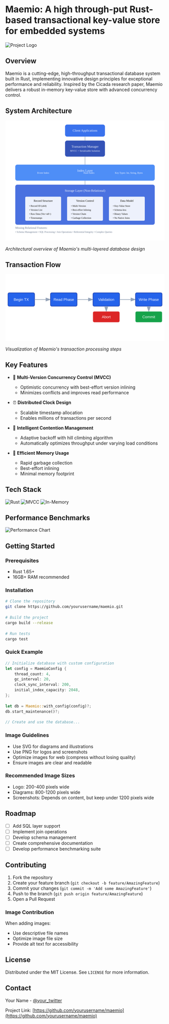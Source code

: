 # Maemio: A high through-put Rust-based transactional key-value store for embedded systems 

![Project Logo](images/logo.png)

## Overview

Maemio is a cutting-edge, high-throughput transactional database system built in Rust, implementing innovative design principles for exceptional performance and reliability. Inspired by the Cicada research paper, Maemio delivers a robust in-memory key-value store with advanced concurrency control.

## System Architecture

![System Architecture](images/architecture.svg)

*Architectural overview of Maemio's multi-layered database design*

## Transaction Flow

![Transaction Flow](images/transaction-flow.svg)

*Visualization of Maemio's transaction processing steps*

## Key Features

- 🚀 **Multi-Version Concurrency Control (MVCC)**
  - Optimistic concurrency with best-effort version inlining
  - Minimizes conflicts and improves read performance

- ⏰ **Distributed Clock Design**
  - Scalable timestamp allocation
  - Enables millions of transactions per second

- 🔄 **Intelligent Contention Management**
  - Adaptive backoff with hill climbing algorithm
  - Automatically optimizes throughput under varying load conditions

- 💾 **Efficient Memory Usage**
  - Rapid garbage collection
  - Best-effort inlining
  - Minimal memory footprint

## Tech Stack

![Rust](https://img.shields.io/badge/Rust-000000?style=for-the-badge&logo=rust&logoColor=white)
![MVCC](https://img.shields.io/badge/MVCC-Concurrency-blue?style=for-the-badge)
![In-Memory](https://img.shields.io/badge/In--Memory-Database-green?style=for-the-badge)

## Performance Benchmarks

![Performance Chart](images/performance-benchmark.png)

## Getting Started

### Prerequisites

- Rust 1.65+ 
- 16GB+ RAM recommended

### Installation

```bash
# Clone the repository
git clone https://github.com/yourusername/maemio.git

# Build the project
cargo build --release

# Run tests
cargo test
```

### Quick Example

```rust
// Initialize database with custom configuration
let config = MaemioConfig {
    thread_count: 4,
    gc_interval: 20,
    clock_sync_interval: 200,
    initial_index_capacity: 2048,
};

let db = Maemio::with_config(config)?;
db.start_maintenance()?;

// Create and use the database...
```


### Image Guidelines

- Use SVG for diagrams and illustrations
- Use PNG for logos and screenshots
- Optimize images for web (compress without losing quality)
- Ensure images are clear and readable

### Recommended Image Sizes

- Logo: 200-400 pixels wide
- Diagrams: 800-1200 pixels wide
- Screenshots: Depends on content, but keep under 1200 pixels wide

## Roadmap

- [ ] Add SQL layer support
- [ ] Implement join operations
- [ ] Develop schema management
- [ ] Create comprehensive documentation
- [ ] Develop performance benchmarking suite

## Contributing

1. Fork the repository
2. Create your feature branch (`git checkout -b feature/AmazingFeature`)
3. Commit your changes (`git commit -m 'Add some AmazingFeature'`)
4. Push to the branch (`git push origin feature/AmazingFeature`)
5. Open a Pull Request

### Image Contribution

When adding images:
- Use descriptive file names
- Optimize image file size
- Provide alt text for accessibility

## License

Distributed under the MIT License. See `LICENSE` for more information.

## Contact

Your Name - [@your_twitter](https://twitter.com/your_twitter)

Project Link: [https://github.com/yourusername/maemio](https://github.com/yourusername/maemio)

